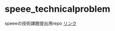 # speee_technicalproblem
speeeの技術課題提出用repo [リンク](https://www.dropbox.com/scl/fi/44rqxeog3bivmiekc23kw/25-_-Speee-new10.pdf?rlkey=wzulssselcwk3caaj3p34bxm4&dl=0)
